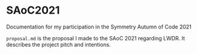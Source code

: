 # SAoC2021
Documentation for my participation in the Symmetry Autumn of Code 2021

`proposal.md` is the proposal I made to the SAoC 2021 regarding LWDR. It describes the project pitch and intentions.
